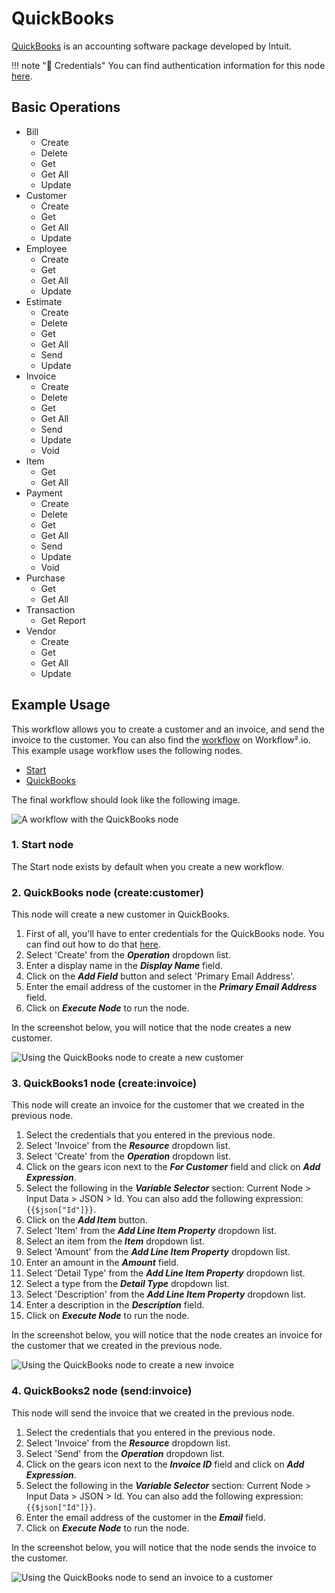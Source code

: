 # QuickBooks

[QuickBooks](https://quickbooks.intuit.com) is an accounting software package developed by Intuit.

!!! note "🔑 Credentials"
    You can find authentication information for this node [here](/workflow/integrations/credentials/quickbooks/).


## Basic Operations

* Bill
    * Create
    * Delete
    * Get
    * Get All
    * Update
* Customer
    * Create
    * Get
    * Get All
    * Update
* Employee
    * Create
    * Get
    * Get All
    * Update
* Estimate
    * Create
    * Delete
    * Get
    * Get All
    * Send
    * Update
* Invoice
    * Create
    * Delete
    * Get
    * Get All
    * Send
    * Update
    * Void
* Item
    * Get
    * Get All
* Payment
    * Create
    * Delete
    * Get
    * Get All
    * Send
    * Update
    * Void
* Purchase
    * Get
    * Get All
* Transaction
    * Get Report
* Vendor
    * Create
    * Get
    * Get All
    * Update

## Example Usage

This workflow allows you to create a customer and an invoice, and send the invoice to the customer. You can also find the [workflow](https://n8n.io/workflows/949) on Workflow².io. This example usage workflow uses the following nodes.
- [Start](/workflow/integrations/core-nodes/n8n-nodes-base.start/)
- [QuickBooks]()

The final workflow should look like the following image.

![A workflow with the QuickBooks node](/_images/integrations/nodes/quickbooks/workflow.png)

### 1. Start node

The Start node exists by default when you create a new workflow.

### 2. QuickBooks node (create:customer)

This node will create a new customer in QuickBooks.

1. First of all, you'll have to enter credentials for the QuickBooks node. You can find out how to do that [here](/workflow/integrations/credentials/quickbooks/).
2. Select 'Create' from the ***Operation*** dropdown list.
3. Enter a display name in the ***Display Name*** field.
4. Click on the ***Add Field*** button and select 'Primary Email Address'.
5. Enter the email address of the customer in the ***Primary Email Address*** field.
6. Click on ***Execute Node*** to run the node.

In the screenshot below, you will notice that the node creates a new customer.

![Using the QuickBooks node to create a new customer](/_images/integrations/nodes/quickbooks/quickbooks_node.png)

### 3. QuickBooks1 node (create:invoice)

This node will create an invoice for the customer that we created in the previous node.


1. Select the credentials that you entered in the previous node.
2. Select 'Invoice' from the ***Resource*** dropdown list.
3. Select 'Create' from the ***Operation*** dropdown list.
4. Click on the gears icon next to the ***For Customer*** field and click on ***Add Expression***.
5. Select the following in the ***Variable Selector*** section: Current Node > Input Data > JSON > Id. You can also add the following expression: `{{$json["Id"]}}`.
6. Click on the ***Add Item*** button.
7. Select 'Item' from the ***Add Line Item Property*** dropdown list.
8. Select an item from the ***Item*** dropdown list.
9. Select 'Amount' from the ***Add Line Item Property*** dropdown list.
10. Enter an amount in the ***Amount*** field.
11. Select 'Detail Type' from the ***Add Line Item Property*** dropdown list.
12. Select a type from the ***Detail Type*** dropdown list.
13. Select 'Description' from the ***Add Line Item Property*** dropdown list.
14. Enter a description in the ***Description*** field.
15. Click on ***Execute Node*** to run the node.

In the screenshot below, you will notice that the node creates an invoice for the customer that we created in the previous node.

![Using the QuickBooks node to create a new invoice](/_images/integrations/nodes/quickbooks/quickbooks1_node.png)

### 4. QuickBooks2 node (send:invoice)

This node will send the invoice that we created in the previous node.

1. Select the credentials that you entered in the previous node.
2. Select 'Invoice' from the ***Resource*** dropdown list.
3. Select 'Send' from the ***Operation*** dropdown list.
4. Click on the gears icon next to the ***Invoice ID*** field and click on ***Add Expression***.
5. Select the following in the ***Variable Selector*** section: Current Node > Input Data > JSON > Id. You can also add the following expression: `{{$json["Id"]}}`.
6. Enter the email address of the customer in the ***Email*** field.
7. Click on ***Execute Node*** to run the node.


In the screenshot below, you will notice that the node sends the invoice to the customer.

![Using the QuickBooks node to send an invoice to a customer](/_images/integrations/nodes/quickbooks/quickbooks2_node.png)
